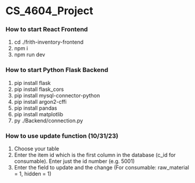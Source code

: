 ﻿# CS_4604_Project

### How to start React Frontend
1) cd ./frith-inventory-frontend
2) npm i
3) npm run dev

### How to start Python Flask Backend
1) pip install flask
2) pip install flask_cors
3) pip install mysql-connector-python
4) pip install argon2-cffi
5) pip install pandas
6) pip install matplotlib
7) py ./Backend/connection.py

### How to use update function (10/31/23)
1) Choose your table
2) Enter the item id which is the first column in the database (c_id for consumable). Enter just the id number (e.g. 5001)
3) Enter the field to update and the change (For consumable: raw_material = 1, hidden = 1)
